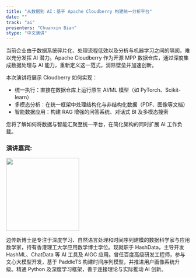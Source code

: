 ```yaml
---
title: "从数据到 AI：基于 Apache Cloudberry 构建统一分析平台"
date: ""
track: "ai"
presenters: "Chuanxin Bian"
stype: "中文演讲"
---
```


当前企业由于数据系统碎片化、处理流程低效以及分析与机器学习之间的隔阂，难以充分发挥 AI 潜力。Apache Cloudberry 作为开源 MPP 数据仓库，通过深度集成数据处理与 AI 能力，重新定义这一范式，消除壁垒并加速创新。

本次演讲将展示 Cloudberry 如何实现：
- 统一执行：直接在数据仓库上运行原生 AI/ML 模型（如 PyTorch、Scikit-learn）
- 多模态分析：在统一框架中处理结构化与非结构化数据（PDF、图像等文档）
- 智能数据应用：构建 RAG 增强的问答系统、对话式 BI 及多模态搜索

您将了解如何将数据与智能汇聚至统一平台，在简化架构的同时扩展 AI 工作负载。

### 演讲嘉宾:

<img src="https://sessionize.com/image/77f2-400o400o1-TFNiEjDDM1jrekVE1fBKX1.jpg" width="200" />

边传新博士是专注于深度学习、自然语言处理和时间序列建模的数据科学家与应用数学家，持有香港理工大学应用数学博士学位。现就职于 HashData，主导开发 HashML、ChatData 等 AI 工具及 AIGC 应用。曾任百度高级研发工程师，参与文心大模型开发，基于 PaddleTS 构建时间序列模型，并推进用户画像系统升级。精通 Python 及深度学习框架，善于连接理论与实际推动 AI 创新。